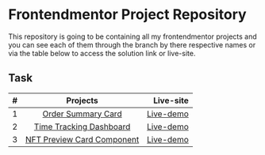 # Frontendmentor Project Repository 

This repository is going to be containing all my frontendmentor projects and you can see each of them through the branch by there respective names or via the table below to access the solution link or live-site.

## Task 

| #        | Projects           | Live-site  |
| ------------- |:-------------:| -----:|
| 1     | [Order Summary Card](https://github.com/mercyharbo/frontendmentor-projects/tree/order-summary-card) | [ Live-demo ](https://ordercard.netlify.app/) |
| 2     | [Time Tracking Dashboard](https://github.com/mercyharbo/frontendmentor-projects/tree/time-tracking-dashboard) | [ Live-demo ](https://timetrackindashboard.netlify.app/)
| 3     | [ NFT Preview Card Component ](https://github.com/mercyharbo/frontendmentor-projects/tree/nft_preview_card) | [ Live-demo ](https://nftpreviewcard.netlify.app/)
